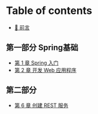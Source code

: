 # Table of contents

* [👋 前言](README.md)

## 第一部分 Spring基础 <a href="#part1" id="part1"></a>

* [第 1 章 Spring 入门](part1/di-1-zhang-spring-ru-men.md)
* [第 2 章 开发 Web 应用程序](part1/di-2-zhang-kai-fa-web-ying-yong-cheng-xu.md)

## 第二部分 <a href="#part2" id="part2"></a>

* [第 6 章 创建 REST 服务](part2/rest.md)
